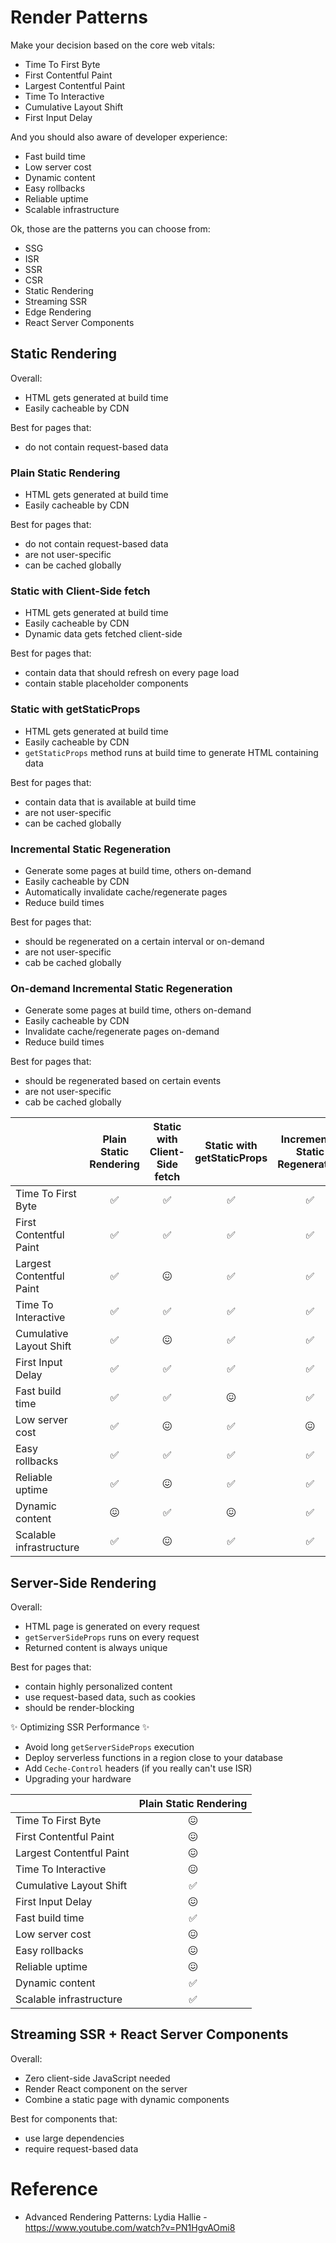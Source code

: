 # Render Patterns

Make your decision based on the core web vitals:

- Time To First Byte
- First Contentful Paint
- Largest Contentful Paint
- Time To Interactive
- Cumulative Layout Shift
- First Input Delay

And you should also aware of developer experience:

- Fast build time
- Low server cost
- Dynamic content
- Easy rollbacks
- Reliable uptime
- Scalable infrastructure

Ok, those are the patterns you can choose from:

- SSG
- ISR
- SSR
- CSR
- Static Rendering
- Streaming SSR
- Edge Rendering
- React Server Components

## Static Rendering

Overall:

- HTML gets generated at build time
- Easily cacheable by CDN

Best for pages that:

- do not contain request-based data

### Plain Static Rendering

- HTML gets generated at build time
- Easily cacheable by CDN

Best for pages that:

- do not contain request-based data
- are not user-specific
- can be cached globally

### Static with Client-Side fetch

- HTML gets generated at build time
- Easily cacheable by CDN
- Dynamic data gets fetched client-side

Best for pages that:

- contain data that should refresh on every page load
- contain stable placeholder components

### Static with getStaticProps

- HTML gets generated at build time
- Easily cacheable by CDN
- `getStaticProps` method runs at build time to generate HTML containing data

Best for pages that:

- contain data that is available at build time
- are not user-specific
- can be cached globally

### Incremental Static Regeneration

- Generate some pages at build time, others on-demand
- Easily cacheable by CDN
- Automatically invalidate cache/regenerate pages
- Reduce build times

Best for pages that:

- should be regenerated on a certain interval or on-demand
- are not user-specific
- cab be cached globally

### On-demand Incremental Static Regeneration

- Generate some pages at build time, others on-demand
- Easily cacheable by CDN
- Invalidate cache/regenerate pages on-demand
- Reduce build times

Best for pages that:

- should be regenerated based on certain events
- are not user-specific
- cab be cached globally

|                          | Plain Static Rendering | Static with Client-Side fetch | Static with getStaticProps | Incremental Static Regeneration | On-demand Incremental Static Regeneration |
| ------------------------ | :--------------------: | :---------------------------: | :------------------------: | :-----------------------------: | :---------------------------------------: |
| Time To First Byte       |           ✅           |              ✅               |             ✅             |               ✅                |                    ✅                     |
| First Contentful Paint   |           ✅           |              ✅               |             ✅             |               ✅                |                    ✅                     |
| Largest Contentful Paint |           ✅           |              😖               |             ✅             |               ✅                |                    ✅                     |
| Time To Interactive      |           ✅           |              ✅               |             ✅             |               ✅                |                    ✅                     |
| Cumulative Layout Shift  |           ✅           |              😖               |             ✅             |               ✅                |                    ✅                     |
| First Input Delay        |           ✅           |              ✅               |             ✅             |               ✅                |                    ✅                     |
| Fast build time          |           ✅           |              ✅               |             😖             |               ✅                |                    ✅                     |
| Low server cost          |           ✅           |              😖               |             ✅             |               😖                |                    ✅                     |
| Easy rollbacks           |           ✅           |              ✅               |             ✅             |               ✅                |                    ✅                     |
| Reliable uptime          |           ✅           |              😖               |             ✅             |               ✅                |                    ✅                     |
| Dynamic content          |           😖           |              ✅               |             😖             |               ✅                |                    ✅                     |
| Scalable infrastructure  |           ✅           |              😖               |             ✅             |               ✅                |                    ✅                     |

## Server-Side Rendering

Overall:

- HTML page is generated on every request
- `getServerSideProps` runs on every request
- Returned content is always unique

Best for pages that:

- contain highly personalized content
- use request-based data, such as cookies
- should be render-blocking

✨ Optimizing SSR Performance ✨

- Avoid long `getServerSideProps` execution
- Deploy serverless functions in a region close to your database
- Add `Ceche-Control` headers (if you really can't use ISR)
- Upgrading your hardware

|                          | Plain Static Rendering |
| ------------------------ | :--------------------: |
| Time To First Byte       |           😖           |
| First Contentful Paint   |           😖           |
| Largest Contentful Paint |           😖           |
| Time To Interactive      |           😖           |
| Cumulative Layout Shift  |           ✅           |
| First Input Delay        |           😖           |
| Fast build time          |           ✅           |
| Low server cost          |           😖           |
| Easy rollbacks           |           😖           |
| Reliable uptime          |           😖           |
| Dynamic content          |           ✅           |
| Scalable infrastructure  |           ✅           |

## Streaming SSR + React Server Components

Overall:

- Zero client-side JavaScript needed
- Render React component on the server
- Combine a static page with dynamic components

Best for components that:

- use large dependencies
- require request-based data

# Reference

- Advanced Rendering Patterns: Lydia Hallie - https://www.youtube.com/watch?v=PN1HgvAOmi8
